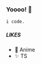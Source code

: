 ### Yoooo! 👋

`
i code.
`
##### LIKES
- 👾 Anime
- ✨ TS


<!-- ##### STATS
<a href="https://github.com/StasDachinsky">
  <img align="center" src="https://github-readme-stats.vercel.app/api?username=StasDachinsky&count_private=true&show_icons=true&theme=aura" />
</a>
<a href="https://github.com/StasDachinsky">
  <img align="center" src="https://github-readme-stats.vercel.app/api/top-langs/?username=StasDachinsky&layout=compact&theme=aura&langs_count=8&count_private=true" />
</a> -->
